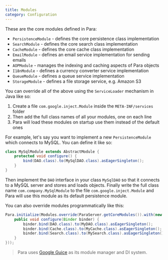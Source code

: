 ```yaml
---
title: Modules
category: Configuration
---
```


These are the core modules defined in Para:

- `PersistenceModule` - defines the core persistence class implementation
- `SearchModule` - defines the core search class implementation
- `CacheModule` - defines the core cache class implementation
- `EmailModule` - defines an email service implementation for sending emails
- `AOPModule` - manages the indexing and caching aspects of Para objects
- `I18nModule` - defines a currency converter service implementation
- `QueueModule` - defines a queue service implementation
- `StorageModule` - defines a file storage service, e.g. Amazon S3

You can override all of the above using the `ServiceLoader` mechanism in Java like so:

1. Create a file `com.google.inject.Module` inside the `META-INF/services` folder
2. Then add the full class names of all your modules, one on each line
3. Para will load these modules on startup use them instead of the default ones

For example, let's say you want to implement a new `PersistenceModule` which connects to MySQL.
You can define it like so:

```java
class MySqlModule extends AbstractModule {
	protected void configure() {
		bind(DAO.class).to(MySqlDAO.class).asEagerSingleton();
	}
}
```
Then implement the `DAO` interface in your class `MySqlDAO` so that it connects to a MySQL server and stores and loads objects.
Finally write the full class name `com.company.MySqlModule` to the file `com.google.inject.Module` and Para will use this
module as its default persistence module.

You can also override modules programmatically like this:

```java
Para.initialize(Modules.override(ParaServer.getCoreModules()).with(new Module() {
	public void configure(Binder binder) {
		binder.bind(DAO.class).to(MyDAO.class).asEagerSingleton();
		binder.bind(Cache.class).to(MyCache.class).asEagerSingleton();
		binder.bind(Search.class).to(MySearch.class).asEagerSingleton();
	}
}));
```

> Para uses [Google Guice](https://code.google.com/p/google-guice/) as its module manager and DI system.